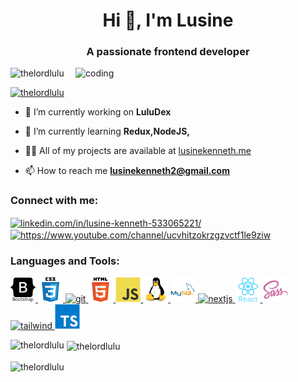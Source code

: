 <h1 align="center">Hi 👋, I'm Lusine</h1>
<h3 align="center">A passionate frontend developer</h3>
<img src="https://i.pinimg.com/originals/f1/e7/34/f1e734f9cade86fe737a9aa404ad5677.gif" alt="coding" align="right" width="400">
<p align="left"> <img src="https://komarev.com/ghpvc/?username=thelordlulu&label=Profile%20views&color=0e75b6&style=flat" alt="thelordlulu" /> </p>

<p align="left"> <a href="https://github.com/ryo-ma/github-profile-trophy"><img src="https://github-profile-trophy.vercel.app/?username=thelordlulu" alt="thelordlulu" /></a> </p>

- 🔭 I’m currently working on **LuluDex**

- 🌱 I’m currently learning **Redux,NodeJS,**

- 👨‍💻 All of my projects are available at [lusinekenneth.me](lusinekenneth.me)

- 📫 How to reach me **lusinekenneth2@gmail.com**

<h3 align="left">Connect with me:</h3>
<p align="left">
<a href="https://linkedin.com/in/linkedin.com/in/lusine-kenneth-533065221/" target="blank"><img align="center" src="https://raw.githubusercontent.com/rahuldkjain/github-profile-readme-generator/master/src/images/icons/Social/linked-in-alt.svg" alt="linkedin.com/in/lusine-kenneth-533065221/" height="30" width="40" /></a>
<a href="https://www.youtube.com/c/https://www.youtube.com/channel/ucvhitzokrzgzvctf1le9ziw" target="blank"><img align="center" src="https://raw.githubusercontent.com/rahuldkjain/github-profile-readme-generator/master/src/images/icons/Social/youtube.svg" alt="https://www.youtube.com/channel/ucvhitzokrzgzvctf1le9ziw" height="30" width="40" /></a>
</p>

<h3 align="left">Languages and Tools:</h3>
<p align="left"> <a href="https://getbootstrap.com" target="_blank" rel="noreferrer"> <img src="https://raw.githubusercontent.com/devicons/devicon/master/icons/bootstrap/bootstrap-plain-wordmark.svg" alt="bootstrap" width="40" height="40"/> </a> <a href="https://www.w3schools.com/css/" target="_blank" rel="noreferrer"> <img src="https://raw.githubusercontent.com/devicons/devicon/master/icons/css3/css3-original-wordmark.svg" alt="css3" width="40" height="40"/> </a> <a href="https://git-scm.com/" target="_blank" rel="noreferrer"> <img src="https://www.vectorlogo.zone/logos/git-scm/git-scm-icon.svg" alt="git" width="40" height="40"/> </a> <a href="https://www.w3.org/html/" target="_blank" rel="noreferrer"> <img src="https://raw.githubusercontent.com/devicons/devicon/master/icons/html5/html5-original-wordmark.svg" alt="html5" width="40" height="40"/> </a> <a href="https://developer.mozilla.org/en-US/docs/Web/JavaScript" target="_blank" rel="noreferrer"> <img src="https://raw.githubusercontent.com/devicons/devicon/master/icons/javascript/javascript-original.svg" alt="javascript" width="40" height="40"/> </a> <a href="https://www.linux.org/" target="_blank" rel="noreferrer"> <img src="https://raw.githubusercontent.com/devicons/devicon/master/icons/linux/linux-original.svg" alt="linux" width="40" height="40"/> </a> <a href="https://www.mysql.com/" target="_blank" rel="noreferrer"> <img src="https://raw.githubusercontent.com/devicons/devicon/master/icons/mysql/mysql-original-wordmark.svg" alt="mysql" width="40" height="40"/> </a> <a href="https://nextjs.org/" target="_blank" rel="noreferrer"> <img src="https://cdn.worldvectorlogo.com/logos/nextjs-2.svg" alt="nextjs" width="40" height="40"/> </a> <a href="https://reactjs.org/" target="_blank" rel="noreferrer"> <img src="https://raw.githubusercontent.com/devicons/devicon/master/icons/react/react-original-wordmark.svg" alt="react" width="40" height="40"/> </a> <a href="https://sass-lang.com" target="_blank" rel="noreferrer"> <img src="https://raw.githubusercontent.com/devicons/devicon/master/icons/sass/sass-original.svg" alt="sass" width="40" height="40"/> </a> <a href="https://tailwindcss.com/" target="_blank" rel="noreferrer"> <img src="https://www.vectorlogo.zone/logos/tailwindcss/tailwindcss-icon.svg" alt="tailwind" width="40" height="40"/> </a> <a href="https://www.typescriptlang.org/" target="_blank" rel="noreferrer"> <img src="https://raw.githubusercontent.com/devicons/devicon/master/icons/typescript/typescript-original.svg" alt="typescript" width="40" height="40"/> </a> </p>

<p><img align="left" src="https://github-readme-stats.vercel.app/api/top-langs?username=thelordlulu&show_icons=true&locale=en&layout=compact" alt="thelordlulu" /></p>

<p>&nbsp;<img align="center" src="https://github-readme-stats.vercel.app/api?username=thelordlulu&show_icons=true&locale=en" alt="thelordlulu" /></p>

<p><img align="center" src="https://github-readme-streak-stats.herokuapp.com/?user=thelordlulu&" alt="thelordlulu" /></p>
